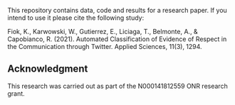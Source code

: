 
This repository contains data, code and results for a research paper. If you intend to use it please cite the following study:

Fiok, K., Karwowski, W., Gutierrez, E., Liciaga, T., Belmonte, A., & Capobianco, R. (2021). Automated Classification of Evidence of Respect in the Communication through Twitter. Applied Sciences, 11(3), 1294.


## Acknowledgment
This research was carried out as part of the N000141812559 ONR research grant.
